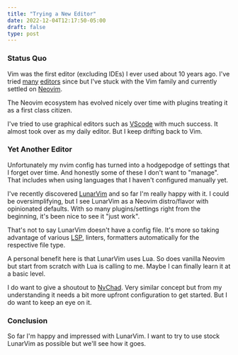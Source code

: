```yaml
---
title: "Trying a New Editor"
date: 2022-12-04T12:17:50-05:00
draft: false
type: post
---
```


### Status Quo
Vim was the first editor (excluding IDEs) I ever used about 10 years ago. I've tried [many](https://www.gnu.org/software/emacs/) [editors](https://kakoune.org/) since but I've stuck with the Vim family and currently settled on [Neovim](https://neovim.io/).

The Neovim ecosystem has evolved nicely over time with plugins treating it as a first class citizen. 

I've tried to use graphical editors such as [VScode](https://code.visualstudio.com/) with much success. It almost took over as my daily editor. But I keep drifting back to Vim.

### Yet Another Editor
Unfortunately my nvim config has turned into a hodgepodge of settings that I forget over time. And honestly some of these I don't want to "manage". That includes when using languages that I haven't configured manually yet.

I've recently discovered [LunarVim](https://www.lunarvim.org/) and so far I'm really happy with it. I could be oversimplifying, but I see LunarVim as a Neovim distro/flavor with opinionated defaults. With so many plugins/settings right from the beginning, it's been nice to see it "just work".

That's not to say LunarVim doesn't have a config file. It's more so taking advantage of various [LSP](https://github.com/williamboman/mason.nvim), linters, formatters automatically for the respective file type.

A personal benefit here is that LunarVim uses Lua. So does vanilla Neovim but start from scratch with Lua is calling to me. Maybe I can finally learn it at a basic level.

I do want to give a shoutout to [NvChad](https://nvchad.com). Very similar concept but from my understanding it needs a bit more upfront configuration to get started. But I do want to keep an eye on it.

### Conclusion
So far I'm happy and impressed with LunarVim. I want to try to use stock LunarVim as possible but we'll see how it goes.

